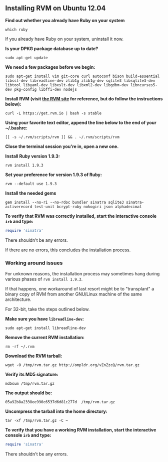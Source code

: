 ## Installing RVM on Ubuntu 12.04

**Find out whether you already have Ruby on your system**

```
which ruby
```

If you already have Ruby on your system, uninstall it now.

**Is your DPKG package database up to date?**

```
sudo apt-get update
```

**We need a few packages before we begin:**

```
sudo apt-get install vim git-core curl autoconf bison build-essential libssl-dev libreadline-dev zlib1g zlib1g-dev sqlite3 libsqlite3-dev libtool libyaml-dev libxslt-dev libxml2-dev libgdbm-dev libncurses5-dev pkg-config libffi-dev nodejs
```

**Install RVM (visit [the RVM site](https://rvm.io/rvm/install/) for reference, but do follow the instructions below):**

```
curl -L https://get.rvm.io | bash -s stable
```

**Using your favorite text editor, append the line below to the end of your ~/.bashrc:**

```
[[ -s ~/.rvm/scripts/rvm ]] && . ~/.rvm/scripts/rvm
```

**Close the terminal session you're in, open a new one.**

**Install Ruby version 1.9.3:**

```
rvm install 1.9.3
```

**Set your preference for version 1.9.3 of Ruby:**

```
rvm --default use 1.9.3
```

**Install the needed gems**

```
gem install --no-ri --no-rdoc bundler sinatra sqlite3 sinatra-activerecord test-unit bcrypt-ruby nokogiri json alphadecimal
```

**To verify that RVM was correctly installed, start the interactive console `irb` and type:**

```ruby
require 'sinatra'
```

There shouldn't be any errors.

If there are no errors, this concludes the installation process.

### Working around issues

For unknown reasons, the installation process may sometimes hang during various phases of `rvm install 1.9.3`.

If that happens, one workaround of last resort might be to "transplant" a binary copy of RVM from another GNU/Linux machine of the same architecture.

For 32-bit, take the steps outlined below.

**Make sure you have `libreadline-dev`:**

```
sudo apt-get install libreadline-dev
```

**Remove the current RVM installation:**

```
rm -rf ~/.rvm
```

**Download the RVM tarball:**

```
wget -O /tmp/rvm.tar.gz http://ompldr.org/vZnZzcQ/rvm.tar.gz
```

**Verify its MD5 signature:**

```
md5sum /tmp/rvm.tar.gz
```

**The output should be:**

```
05a92b8a2338ee990c6537d6d81c277d  /tmp/rvm.tar.gz
```

**Uncompress the tarball into the home directory:**

```
tar -xf /tmp/rvm.tar.gz -C ~
```

**To verify that you have a working RVM installation, start the interactive console `irb` and type:**

```ruby
require 'sinatra'
```

There shouldn't be any errors.

